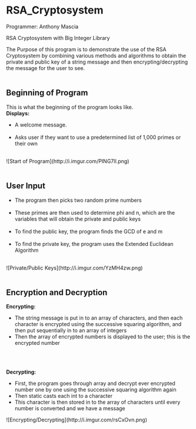 RSA_Cryptosystem
================

Programmer: Anthony Mascia

RSA Cryptosystem with Big Integer Library

The Purpose of this program is to demonstrate the use of the RSA
Cryptosystem by combining various methods and algorithms to obtain
the private and public key of a string message and then encrypting/decrypting
the message for the user to see.
<br /><br />

## Beginning of Program ##
This is what the beginning of the program looks like.<br />
<b>Displays:</b><br />
<ul>
<li>A welcome message.</li><br />
<li>Asks user if they want to use a predetermined list of 1,000 primes or their own</li><br />
</ul>
![Start of Program](http://i.imgur.com/PING7lI.png)
<br /><br />

## User Input ##
<ul>
<li>The program then picks two random prime numbers</li><br />
<li>These primes are then used to determine phi and n, which are the variables that will
obtain the private and public keys</li><br />
<li>To find the public key, the program finds the GCD of e and m</li><br />
<li>To find the private key, the program uses the Extended Euclidean Algorithm</li><br />
</ul>
![Private/Public Keys](http://i.imgur.com/YzMH4zw.png)
<br /><br />

## Encryption and Decryption ##
<b>Encrypting:</b><br />
<ul>
<li>The string message is put in to an array of characters, and then each character is encrypted using
the successive squaring algorithm, and then put sequentially in to an array of integers</li>
<li>Then the array of encrypted numbers is displayed to the user; this is the encrypted number</li>
</ul>
<br /><br />

<b>Decrypting:</b><br />
<ul>
<li>First, the program goes through array and decrypt ever encrypted number one by one
using the successive squaring algorithm again</li>
<li>Then static casts each int to a character</li>
<li>This character is then stored in to the array of characters until every number
is converted and we have a message</li>
</ul>
![Encrypting/Decrypting](http://i.imgur.com/rsCxOvn.png)
